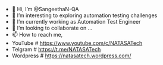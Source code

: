 - 👋 Hi, I’m @SangeethaN-QA
- 👀 I’m interesting to exploring automation testing challenges
- 🌱 I’m currently working as Automation Test Engineer
- 💞️ I’m looking to collaborate on ...
- 📫 How to reach me,
- YouTube # https://www.youtube.com/c/NATASATech
- Telgram # https://t.me/NATASATech
- Wordpress # https://natasatech.wordpress.com/

<!---
SangeethaN-QA/SangeethaN-QA is a ✨ special ✨ repository because its `README.md` (this file) appears on your GitHub profile.
You can click the Preview link to take a look at your changes.
--->
